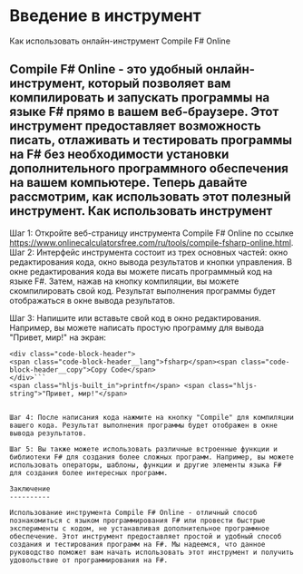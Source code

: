 Введение в инструмент
=====================

Как использовать онлайн-инструмент Compile F# Online

Compile F# Online - это удобный онлайн-инструмент, который позволяет вам компилировать и запускать программы на языке F# прямо в вашем веб-браузере. Этот инструмент предоставляет возможность писать, отлаживать и тестировать программы на F# без необходимости установки дополнительного программного обеспечения на вашем компьютере. Теперь давайте рассмотрим, как использовать этот полезный инструмент. Как использовать инструмент
---------------------------

Шаг 1: Откройте веб-страницу инструмента Compile F# Online по ссылке <https://www.onlinecalculatorsfree.com/ru/tools/compile-fsharp-online.html>. Шаг 2: Интерфейс инструмента состоит из трех основных частей: окно редактирования кода, окно вывода результатов и кнопки управления. В окне редактирования кода вы можете писать программный код на языке F#. Затем, нажав на кнопку компиляции, вы можете скомпилировать свой код. Результат выполнения программы будет отображаться в окне вывода результатов.

Шаг 3: Напишите или вставьте свой код в окно редактирования. Например, вы можете написать простую программу для вывода "Привет, мир!" на экран:

```
<div class="code-block-header">
<span class="code-block-header__lang">fsharp</span><span class="code-block-header__copy">Copy Code</span>
</div>```
<span class="hljs-built_in">printfn</span> <span class="hljs-string">"Привет, мир!"</span>

```
```

Шаг 4: После написания кода нажмите на кнопку "Compile" для компиляции вашего кода. Результат выполнения программы будет отображен в окне вывода результатов.

Шаг 5: Вы также можете использовать различные встроенные функции и библиотеки F# для создания более сложных программ. Например, вы можете использовать операторы, шаблоны, функции и другие элементы языка F# для создания более интересных программ.

Заключение
----------

Использование инструмента Compile F# Online - отличный способ познакомиться с языком программирования F# или провести быстрые эксперименты с кодом, не устанавливая дополнительное программное обеспечение. Этот инструмент предоставляет простой и удобный способ создания и тестирования программ на F#. Мы надеемся, что данное руководство поможет вам начать использовать этот инструмент и получить удовольствие от программирования на F#. 